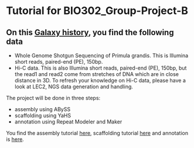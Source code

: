 # Tutorial for BIO302_Group-Project-B

## On this [Galaxy history](), you find the following data

- Whole  Genome Shotgun Sequencing of Primula grandis. This is Illumina short reads, paired-end (PE), 150bp.
- Hi-C data. This is also Illumina short reads, paired-end (PE), 150bp, but the read1 and read2 come from stretches of DNA which are in close distance in 3D. 
To refresh your knowledge on Hi-C data, please have a look at LEC2, NGS data generation and handling.


The project will be done in three steps:
- assembly using ABySS
- scaffolding using YaHS
- annotation using Repeat Modeler and Maker

You find the assembly tutorial [here](), scaffolding tutorial [here]() and annotation is [here]().

